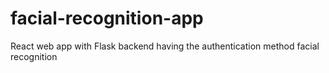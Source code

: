 # facial-recognition-app
React web app with Flask backend having the authentication method facial recognition
